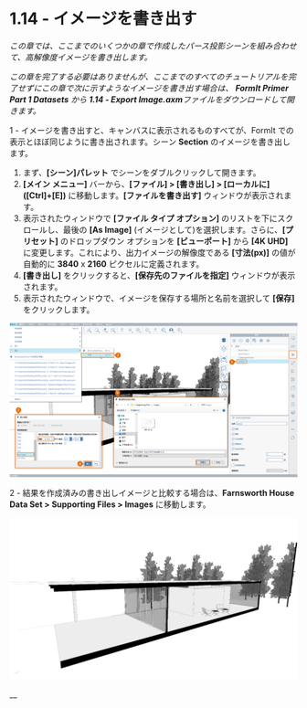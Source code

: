 # 1.14 - イメージを書き出す

_この章では、ここまでのいくつかの章で作成したパース投影シーンを組み合わせて、高解像度イメージを書き出します。_

_この章を完了する必要はありませんが、ここまでのすべてのチュートリアルを完了せずにこの章で次に示すようなイメージを書き出す場合は、_ _**FormIt Primer Part 1 Datasets**_ _から_ _**1.14 - Export Image.axm**ファイルをダウンロードして開きます。_

1 - イメージを書き出すと、キャンバスに表示されるものすべてが、FormIt での表示とほぼ同じように書き出されます。シーン **Section** のイメージを書き出します。

1. まず、**[シーン]パレット** でシーンをダブルクリックして開きます。
2. **[メイン メニュー]** バーから、**[ファイル] > [書き出し] > [ローカルに] ([Ctrl]+[E])** に移動します。**[ファイルを書き出す]** ウィンドウが表示されます。
3. 表示されたウィンドウで **[ファイル タイプ オプション]** のリストを下にスクロールし、最後の **[As Image]** (イメージとして)を選択します。さらに、**[プリセット]** のドロップダウン オプションを **[ビューポート]** から **[4K UHD]** に変更します。これにより、出力イメージの解像度である **[寸法(px)]** の値が自動的に **3840** x **2160** ピクセルに定義されます。
4. **[書き出し]** をクリックすると、**[保存先のファイルを指定]** ウィンドウが表示されます。
5. 表示されたウィンドウで、イメージを保存する場所と名前を選択して **[保存]** をクリックします。

![](<../../.gitbook/assets/0 (5).png>)

2 - 結果を作成済みの書き出しイメージと比較する場合は、**Farnsworth House Data Set > Supporting Files > Images** に移動します。

![Farnsworth House Data Set からの作成済みサンプルの書き出しイメージ](<../../.gitbook/assets/1 (16).png>)

__

